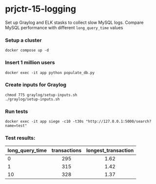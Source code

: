 # prjctr-15-logging

Set up Graylog and ELK stasks to collect slow MySQL logs. Compare MySQL performance with different `long_query_time` values

### Setup a cluster

```
docker compose up -d
```

### Insert 1 million users

```
docker exec -it app python populate_db.py
```

### Create inputs for Graylog

```
chmod 775 graylog/setup-inputs.sh
./graylog/setup-inputs.sh
```

### Run tests

```
docker exec -it app siege -c10 -t30s "http://127.0.0.1:5000/search?name=test"
```

### Test results:

| long_query_time | transactions | longest_transaction |
| :-------------- | :----------: | :-----------------: |
| 0               |     295      |        1.62         |
| 1               |     315      |        1.42         |
| 10              |     328      |        1.37         |
